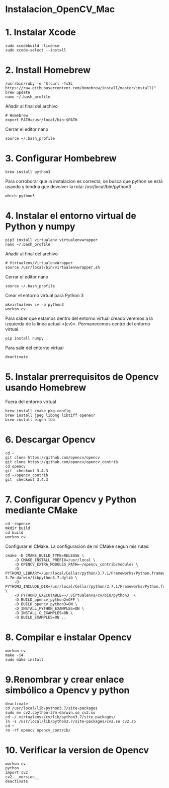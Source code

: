 # Instalacion_OpenCV_Mac
# 1. Instalar Xcode
```
sudo xcodebuild -license
sudo xcode-select --install
```
# 2. Install Homebrew
```
/usr/bin/ruby -e "$(curl -fsSL https://raw.githubusercontent.com/Homebrew/install/master/install)"
brew update
nano ~/.bash_profile
```
Añadir al final del archivo
```
# Homebrew
export PATH=/usr/local/bin:$PATH
```
Cerrar el editor nano
```
source ~/.bash_profile
```
# 3. Configurar Hombebrew
```
brew install python3
```
Para corroborar que la instalacion es correcta, se busca que python se está usando y tendria que devolver la ruta: /usr/local/bin/python3
```
which python3
```
# 4. Instalar el entorno virtual de Python y numpy 
```
pip3 install virtualenv virtualenvwrapper
nano ~/.bash_profile
```
Añadir al final del archivo
```
# Virtualenv/VirtualenvWrapper
source /usr/local/bin/virtualenvwrapper.sh
```
Cerrar el editor nano
```
source ~/.bash_profile
```
Crear el entorno virtual para Python 3
```
mkvirtualenv cv -p python3
workon cv
```
Para saber que estamos dentro del entorno virtual creado veremos a la izquierda de la linea actual <(cv)>.
Permanecemos centro del entorno virtual.
```
pip install numpy
```
Para salir del entorno virtual
```
deactivate
```
# 5. Instalar prerrequisitos de Opencv usando Homebrew
Fuera del entorno virtual
```
brew install cmake pkg-config
brew install jpeg libpng libtiff openexr
brew install eigen tbb
```
# 6. Descargar Opencv
```
cd ~
git clone https://github.com/opencv/opencv
git clone https://github.com/opencv/opencv_contrib
cd opencv
git  checkout 3.4.3
cd ~/opencv_contrib
git  checkout 3.4.3
```
# 7. Configurar Opencv y Python mediante CMake
```
cd ~/opencv
mkdir build
cd build
workon cv
```
Configurar el CMake. La configuracion de mi CMake segun mis rutas:
```
cmake -D CMAKE_BUILD_TYPE=RELEASE \
    -D CMAKE_INSTALL_PREFIX=/usr/local \
    -D OPENCV_EXTRA_MODULES_PATH=~/opencv_contrib/modules \
    -D PYTHON3_LIBRARY=/usr/local/Cellar/python/3.7.1/Frameworks/Python.framework/Versions/3.7/lib/python3.7/config-3.7m-darwin/libpython3.7.dylib \
    -D PYTHON3_INCLUDE_DIR=/usr/local/Cellar/python/3.7.1/Frameworks/Python.framework/Versions/3.7/include/python3.7m/ \
    -D PYTHON3_EXECUTABLE=~/.virtualenvs/cv/bin/python3  \
    -D BUILD_opencv_python2=OFF \
    -D BUILD_opencv_python3=ON \
    -D INSTALL_PYTHON_EXAMPLES=ON \
    -D INSTALL_C_EXAMPLES=ON \
    -D BUILD_EXAMPLES=ON ..
```
# 8. Compilar e instalar Opencv
```
workon cv
make -j4
sudo make install
```
# 9.Renombrar y crear enlace simbólico a Opencv y python
```
deactivate
cd /usr/local/lib/python3.7/site-packages
sudo mv cv2.cpython-37m-darwin.so cv2.so
cd ~/.virtualenvs/cv/lib/python3.7/site-packages/
ln -s /usr/local/lib/python3.7/site-packages/cv2.so cv2.so
cd ~
rm -rf opencv opencv_contrib/
```
# 10. Verificar la version de Opencv
```
workon cv
python
import cv2
cv2.__version__
deactivate
```
